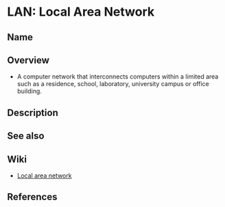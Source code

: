 # LAN: Local Area Network

## Name

## Overview
- A computer network that interconnects computers within a limited area such as a residence, school, laboratory, university campus or office building.

## Description

## See also

## Wiki
- [Local area network](dictionary/L/LAN-Local_Area_Network.md)

## References
